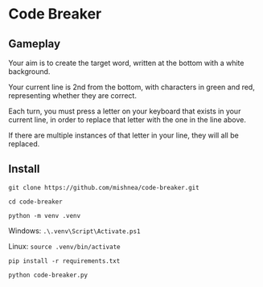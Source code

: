 # Code Breaker

## Gameplay

Your aim is to create the target word, written at the bottom with a white background.

Your current line is 2nd from the bottom, with characters in green and red, representing whether they are correct.

Each turn, you must press a letter on your keyboard that exists in your current line, in order to replace that letter with the one in the line above.

If there are multiple instances of that letter in your line, they will all be replaced.

## Install

`git clone https://github.com/mishnea/code-breaker.git`

`cd code-breaker`

`python -m venv .venv`

Windows: `.\.venv\Script\Activate.ps1`

Linux: `source .venv/bin/activate`

`pip install -r requirements.txt`

`python code-breaker.py`
